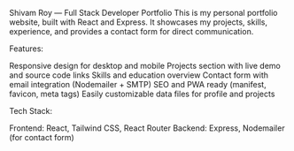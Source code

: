 Shivam Roy — Full Stack Developer Portfolio
This is my personal portfolio website, built with React and Express.
It showcases my projects, skills, experience, and provides a contact form for direct communication.

Features:

Responsive design for desktop and mobile
Projects section with live demo and source code links
Skills and education overview
Contact form with email integration (Nodemailer + SMTP)
SEO and PWA ready (manifest, favicon, meta tags)
Easily customizable data files for profile and projects


Tech Stack:

Frontend: React, Tailwind CSS, React Router
Backend: Express, Nodemailer (for contact form)